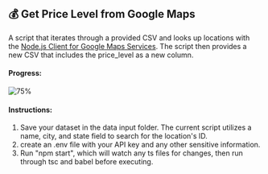 
## 💰 Get Price Level from Google Maps

A script that iterates through a provided CSV and looks up locations with the [Node.js Client for Google Maps Services](https://github.com/googlemaps/google-maps-services-js). The script then provides a new CSV that includes the price_level as a new column.

#### Progress: 
![75%](https://progress-bar.dev/75/?width=400)

#### Instructions:
1. Save your dataset in the data input folder. The current script utilizes a name, city, and state field to search for the location's ID.
2. create an .env file with your API key and any other sensitive information.
3. Run "npm start", which will watch any ts files for changes, then run through tsc and babel before executing.
